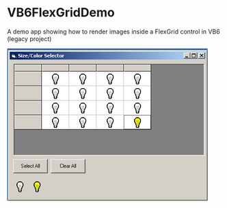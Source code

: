 # VB6FlexGridDemo
A demo app showing how to render images inside a FlexGrid control in VB6 (legacy project)

![screenshot](/scrnshot.png?raw=true "Screenshot")
